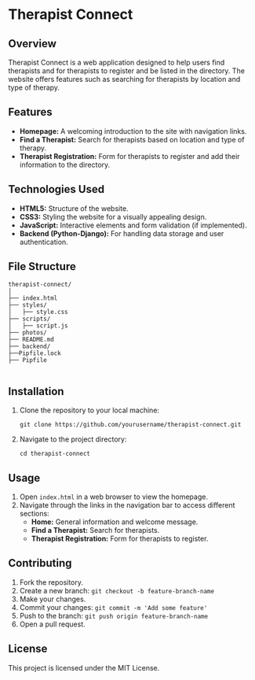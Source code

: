# Therapist Connect

## Overview
Therapist Connect is a web application designed to help users find therapists and for therapists to register and be listed in the directory. The website offers features such as searching for therapists by location and type of therapy.

## Features
- **Homepage:** A welcoming introduction to the site with navigation links.
- **Find a Therapist:** Search for therapists based on location and type of therapy.
- **Therapist Registration:** Form for therapists to register and add their information to the directory.

## Technologies Used
- **HTML5:** Structure of the website.
- **CSS3:** Styling the website for a visually appealing design.
- **JavaScript:** Interactive elements and form validation (if implemented).
- **Backend (Python-Django):** For handling data storage and user authentication.

## File Structure
```
therapist-connect/
│
├── index.html
├── styles/
│   ├── style.css
├── scripts/
│   ├── script.js
├── photos/
├── README.md
├── backend/
├──Pipfile.lock
├── Pipfile


```

## Installation
1. Clone the repository to your local machine:
   ```
   git clone https://github.com/yourusername/therapist-connect.git
   ```
2. Navigate to the project directory:
   ```
   cd therapist-connect
   ```

## Usage
1. Open `index.html` in a web browser to view the homepage.
2. Navigate through the links in the navigation bar to access different sections:
   - **Home:** General information and welcome message.
   - **Find a Therapist:** Search for therapists.
   - **Therapist Registration:** Form for therapists to register.

## Contributing
1. Fork the repository.
2. Create a new branch: `git checkout -b feature-branch-name`
3. Make your changes.
4. Commit your changes: `git commit -m 'Add some feature'`
5. Push to the branch: `git push origin feature-branch-name`
6. Open a pull request.

## License
This project is licensed under the MIT License.

